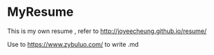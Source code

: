 # MyResume
This is my own resume , refer to http://joyeecheung.github.io/resume/

Use to https://www.zybuluo.com/ to write .md
